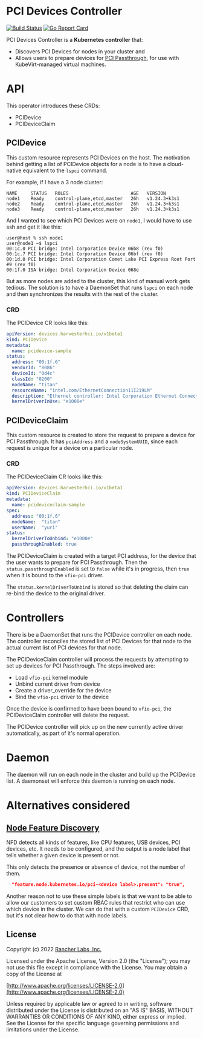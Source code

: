 PCI Devices Controller
========
[![Build Status](https://drone-publish.rancher.io/api/badges/harvester/pcidevices/status.svg)](https://drone-publish.rancher.io/harvester/pcidevices) [![Go Report Card](https://goreportcard.com/badge/github.com/harvester/pcidevices)](https://goreportcard.com/report/github.com/harvester/pcidevices) 

PCI Devices Controller is a **Kubernetes controller** that:

- Discovers PCI Devices for nodes in your cluster and
- Allows users to prepare devices for [PCI Passthrough](https://kubevirt.io/user-guide/virtual_machines/host-devices/), 
  for use with KubeVirt-managed virtual machines.

# API 

This operator introduces these CRDs:
- PCIDevice
- PCIDeviceClaim

## PCIDevice

This custom resource represents PCI Devices on the host. 
The motivation behind getting a list of PCIDevice objects for a node is to
have a cloud-native equivalent to the `lspci` command.

For example, if I have a 3 node cluster:

```shell
NAME     STATUS   ROLES                       AGE   VERSION
node1    Ready    control-plane,etcd,master   26h   v1.24.3+k3s1
node2    Ready    control-plane,etcd,master   26h   v1.24.3+k3s1
node3    Ready    control-plane,etcd,master   26h   v1.24.3+k3s1
```

And I wanted to see which PCI Devices were on `node1`, I would have to use ssh and get it like this:

```
user@host % ssh node1
user@node1 ~$ lspci
00:1c.0 PCI bridge: Intel Corporation Device 06b8 (rev f0)
00:1c.7 PCI bridge: Intel Corporation Device 06bf (rev f0)
00:1d.0 PCI bridge: Intel Corporation Comet Lake PCI Express Root Port #9 (rev f0)
00:1f.0 ISA bridge: Intel Corporation Device 068e
```

But as more nodes are added to the cluster, this kind of manual work gets tedious. The
solution is to have a DaemonSet that runs `lspci` on each node and then synchronizes the results 
with the rest of the cluster.

### CRD

The PCIDevice CR looks like this:

```yaml
apiVersion: devices.harvesterhci.io/v1beta1
kind: PCIDevice
metadata:
  name: pcidevice-sample
status:
  address: "00:1f.6"
  vendorId: "8086"
  deviceId: "0d4c"
  classId: "0200"
  nodeName: "titan"
  resourceName: "intel.com/EthernetConnection11I219LM"
  description: "Ethernet controller: Intel Corporation Ethernet Connection (11) I219-LM"
  kernelDriverInUse: "e1000e"
```



## PCIDeviceClaim

This custom resource is created to store the request to prepare a device for 
PCI Passthrough. It has `pciAddress` and a `nodeSystemUUID`, since each request is unique 
for a device on a particular node.

### CRD 

The PCIDeviceClaim CR looks like this:

```yaml
apiVersion: devices.harvesterhci.io/v1beta1
kind: PCIDeviceClaim
metadata:
  name: pcideviceclaim-sample
spec:
  address: "00:1f.6"
  nodeName:  "titan"
  userName:  "yuri"
status:
  kernelDriverToUnbind: "e1000e"
  passthroughEnabled: true
```

The PCIDeviceClaim is created with a target PCI address, for the device 
that the user wants to prepare for PCI Passthrough. Then the 
`status.passthroughEnabled` is set to `false` while it's in progress, 
then `true` when it is bound to the `vfio-pci` driver.

The `status.kernelDriverToUnbind` is stored so that deleting the claim 
can re-bind the device to the original driver.

# Controllers 

There is be a DaemonSet that runs the PCIDevice controller on each node. The controller reconciles the stored list of PCI Devices for that node to the actual current list of PCI devices for that node.

The PCIDeviceClaim controller will process the requests by attempting to set up devices for PCI Passthrough. The steps involved are:
- Load `vfio-pci` kernel module
- Unbind current driver from device
- Create a driver_override for the device
- Bind the `vfio-pci` driver to the device

Once the device is confirmed to have been bound to `vfio-pci`, the PCIDeviceClaim controller will delete the request.

The PCIDevice controller will pick up on the new currently active driver automatically, as part of it's normal operation.

# Daemon

The daemon will run on each node in the cluster and build up the PCIDevice list. A daemonset will enforce this daemon is 
running on each node.

# Alternatives considered
## [Node Feature Discovery](https://github.com/kubernetes-sigs/node-feature-discovery)
NFD detects all kinds of features, like CPU features, USB devices, PCI devices, etc. It needs to be 
configured, and the output is a node label that tells whether a given device is present or not.

This only detects the presence or absence of device, not the number of them.

```json
  "feature.node.kubernetes.io/pci-<device label>.present": "true",
```

Another reason not to use these simple labels is that we want to be able to allow our customers to set custom RBAC rules that restrict who can use which device in the cluster. We can do that with a custom `PCIDevice` CRD, but it's not clear how to do that with node labels.

## License
Copyright (c) 2022 [Rancher Labs, Inc.](http://rancher.com)

Licensed under the Apache License, Version 2.0 (the "License");
you may not use this file except in compliance with the License.
You may obtain a copy of the License at

[http://www.apache.org/licenses/LICENSE-2.0](http://www.apache.org/licenses/LICENSE-2.0)

Unless required by applicable law or agreed to in writing, software
distributed under the License is distributed on an "AS IS" BASIS,
WITHOUT WARRANTIES OR CONDITIONS OF ANY KIND, either express or implied.
See the License for the specific language governing permissions and
limitations under the License.